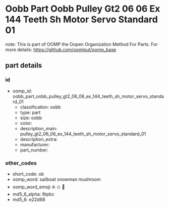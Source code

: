 # Oobb Part Oobb Pulley Gt2 06 06 Ex 144 Teeth Sh Motor Servo Standard 01  

note: This is part of OOMP the Oopen Organization Method For Parts. For more details: https://github.com/oomlout/oomp_base

##  part details





### id
* oomp_id: oobb_part_oobb_pulley_gt2_06_06_ex_144_teeth_sh_motor_servo_standard_01
  * classification: oobb
  * type: part
  * size: oobb
  * color: 
  * description_main: pulley_gt2_06_06_ex_144_teeth_sh_motor_servo_standard_01
  * description_extra: 
  * manufacturer: 
  * part_number: 

### other_codes
* short_code: ob
* oomp_word: sailboat snowman mushroom
* oomp_word_emoji :sailboat: :snowman: :mushroom:
* md5_6_alpha: 8tpbc
* md5_6: e22d68